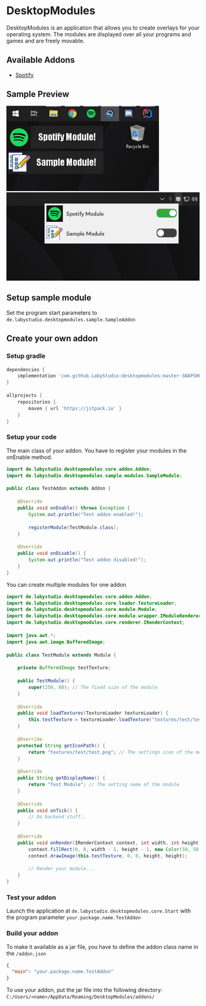 # DesktopModules
DesktopModules is an application that allows you to create overlays for your operating system.
The modules are displayed over all your programs and games and are freely movable.

## Available Addons
- [Spotify](https://github.com/LabyStudio/spotify-addon)

## Sample Preview
![sample](.github/assets/sample.png)
![settings](.github/assets/settings.png)

## Setup sample module
Set the program start parameters to ```de.labystudio.desktopmodules.sample.SampleAddon```

## Create your own addon
### Setup gradle

```groovy
dependencies {
    implementation 'com.github.LabyStudio:desktopmodules:master-SNAPSHOT'
}

allprojects {
    repositories {
        maven { url 'https://jitpack.io' }
    }
}
```

### Setup your code

The main class of your addon. You have to register your modules in the onEnable method.
```java
import de.labystudio.desktopmodules.core.addon.Addon;
import de.labystudio.desktopmodules.sample.modules.SampleModule;

public class TestAddon extends Addon {

    @Override
    public void onEnable() throws Exception {
        System.out.println("Test addon enabled!");

        registerModule(TestModule.class);
    }

    @Override
    public void onDisable() {
        System.out.println("Test addon disabled!");
    }
}
```

You can create multiple modules for one addon
```java
import de.labystudio.desktopmodules.core.addon.Addon;
import de.labystudio.desktopmodules.core.loader.TextureLoader;
import de.labystudio.desktopmodules.core.module.Module;
import de.labystudio.desktopmodules.core.module.wrapper.IModuleRenderer;
import de.labystudio.desktopmodules.core.renderer.IRenderContext;

import java.awt.*;
import java.awt.image.BufferedImage;

public class TestModule extends Module {
    
    private BufferedImage testTexture;

    public TestModule() {
        super(250, 60); // The fixed size of the module
    }
    
    @Override
    public void loadTextures(TextureLoader textureLoader) {
        this.testTexture = textureLoader.loadTexture("textures/test/test.png"); // Load a texture
    }
    
    @Override
    protected String getIconPath() {
        return "textures/test/test.png"; // The settings icon of the module
    }

    @Override
    public String getDisplayName() {
        return "Test Module"; // The setting name of the module
    }

    @Override
    public void onTick() {
        // Do backend stuff..
    }

    @Override
    public void onRender(IRenderContext context, int width, int height) {
        context.fillRect(0, 0, width - 1, height - 1, new Color(50, 50, 50, 130));
        context.drawImage(this.testTexture, 0, 0, height, height);
        
        // Render your module...
    }
}
```

### Test your addon
Launch the application at ``de.labystudio.desktopmodules.core.Start`` with the program parameter ``your.package.name.TestAddon``

### Build your addon
To make it available as a jar file, you have to define the addon class name in the ``/addon.json``
```json
{
  "main": "your.package.name.TestAddon"
}
```

To use your addon, put the jar file into the following directory: ``C:/Users/<name>/AppData/Roaming/DesktopModules/addons/``
